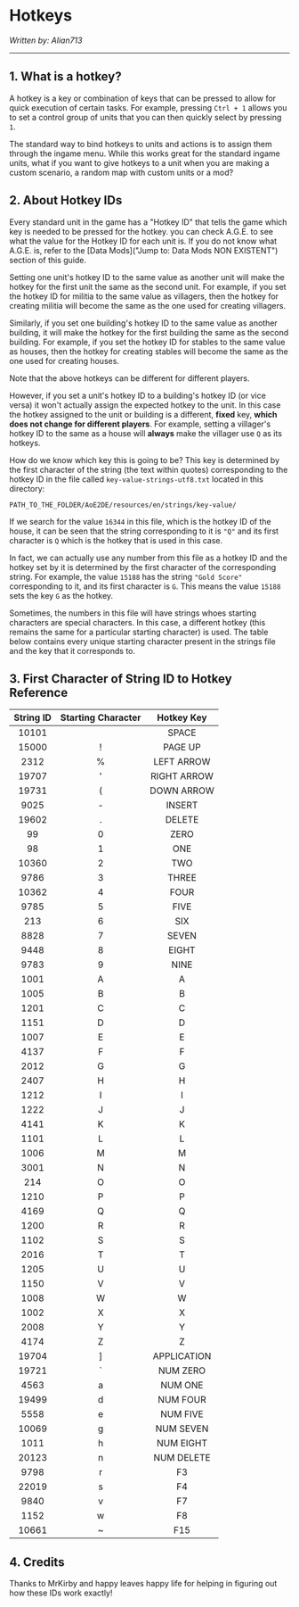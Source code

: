# Hotkeys

_Written by: Alian713_

---

## 1. What is a hotkey?

A hotkey is a key or combination of keys that can be pressed to allow for quick execution of certain tasks. For example, pressing `Ctrl + 1` allows you to set a control group of units that you can then quickly select by pressing `1`.

The standard way to bind hotkeys to units and actions is to assign them through the ingame menu. While this works great for the standard ingame units, what if you want to give hotkeys to a unit when you are making a custom scenario, a random map with custom units or a mod?

## 2. About Hotkey IDs

Every standard unit in the game has a "Hotkey ID" that tells the game which key is needed to be pressed for the hotkey. you can check A.G.E. to see what the value for the Hotkey ID for each unit is. If you do not know what A.G.E. is, refer to the [Data Mods]("Jump to: Data Mods NON EXISTENT") section of this guide.

Setting one unit's hotkey ID to the same value as another unit will make the hotkey for the first unit the same as the second unit. For example, if you set the hotkey ID for militia to the same value as villagers, then the hotkey for creating militia will become the same as the one used for creating villagers.

Similarly, if you set one building's hotkey ID to the same value as another building, it will make the hotkey for the first building the same as the second building. For example, if you set the hotkey ID for stables to the same value as houses, then the hotkey for creating stables will become the same as the one used for creating houses.

Note that the above hotkeys can be different for different players.

However, if you set a unit's hotkey ID to a building's hotkey ID (or vice versa) it won't actually assign the expected hotkey to the unit. In this case the hotkey assigned to the unit or building is a different, **fixed** key, **which does not change for different players**. For example, setting a villager's hotkey ID to the same as a house will **always** make the villager use `Q` as its hotkeys.

How do we know which key this is going to be? This key is determined by the first character of the string (the text within quotes) corresponding to the hotkey ID in the file called `key-value-strings-utf8.txt` located in this directory:

```
PATH_TO_THE_FOLDER/AoE2DE/resources/en/strings/key-value/
```

If we search for the value `16344` in this file, which is the hotkey ID of the house, it can be seen that the string corresponding to it is `"Q"` and its first character is `Q` which is the hotkey that is used in this case.

In fact, we can actually use any number from this file as a hotkey ID and the hotkey set by it is determined by the first character of the corresponding string. For example, the value `15188` has the string `"Gold Score"` corresponding to it, and its first character is `G`. This means the value `15188` sets the key `G` as the hotkey.

Sometimes, the numbers in this file will have strings whoes starting characters are special characters. In this case, a different hotkey (this remains the same for a particular starting character) is used. The table below contains every unique starting character present in the strings file and the key that it corresponds to.

## 3. First Character of String ID to Hotkey Reference

| **String ID** | **Starting Character** | **Hotkey Key** |
| :-----------: | :--------------------: | :------------: |
|     10101     |                        |     SPACE      |
|     15000     |           !            |    PAGE UP     |
|     2312      |           %            |   LEFT ARROW   |
|     19707     |           '            |  RIGHT ARROW   |
|     19731     |           (            |   DOWN ARROW   |
|     9025      |           -            |     INSERT     |
|     19602     |           .            |     DELETE     |
|      99       |           0            |      ZERO      |
|      98       |           1            |      ONE       |
|     10360     |           2            |      TWO       |
|     9786      |           3            |     THREE      |
|     10362     |           4            |      FOUR      |
|     9785      |           5            |      FIVE      |
|      213      |           6            |      SIX       |
|     8828      |           7            |     SEVEN      |
|     9448      |           8            |     EIGHT      |
|     9783      |           9            |      NINE      |
|     1001      |           A            |       A        |
|     1005      |           B            |       B        |
|     1201      |           C            |       C        |
|     1151      |           D            |       D        |
|     1007      |           E            |       E        |
|     4137      |           F            |       F        |
|     2012      |           G            |       G        |
|     2407      |           H            |       H        |
|     1212      |           I            |       I        |
|     1222      |           J            |       J        |
|     4141      |           K            |       K        |
|     1101      |           L            |       L        |
|     1006      |           M            |       M        |
|     3001      |           N            |       N        |
|      214      |           O            |       O        |
|     1210      |           P            |       P        |
|     4169      |           Q            |       Q        |
|     1200      |           R            |       R        |
|     1102      |           S            |       S        |
|     2016      |           T            |       T        |
|     1205      |           U            |       U        |
|     1150      |           V            |       V        |
|     1008      |           W            |       W        |
|     1002      |           X            |       X        |
|     2008      |           Y            |       Y        |
|     4174      |           Z            |       Z        |
|     19704     |           ]            |  APPLICATION   |
|     19721     |           `            |    NUM ZERO    |
|     4563      |           a            |    NUM ONE     |
|     19499     |           d            |    NUM FOUR    |
|     5558      |           e            |    NUM FIVE    |
|     10069     |           g            |   NUM SEVEN    |
|     1011      |           h            |   NUM EIGHT    |
|     20123     |           n            |   NUM DELETE   |
|     9798      |           r            |       F3       |
|     22019     |           s            |       F4       |
|     9840      |           v            |       F7       |
|     1152      |           w            |       F8       |
|     10661     |           ~            |      F15       |

## 4. Credits

Thanks to MrKirby and happy leaves happy life for helping in figuring out how these IDs work exactly!
